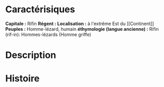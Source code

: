 # Caractérisiques
**Capitale :**  Rifin 
**Régent :** 
**Localisation :** à l'extrême Est du [[Continent]]
**Peuples :** Homme-lézard, humain
**éthymologie  (langue ancienne) :** Rifin (rif-in): Hommes-lézards (Homme griffe)
# Description
# Histoire
